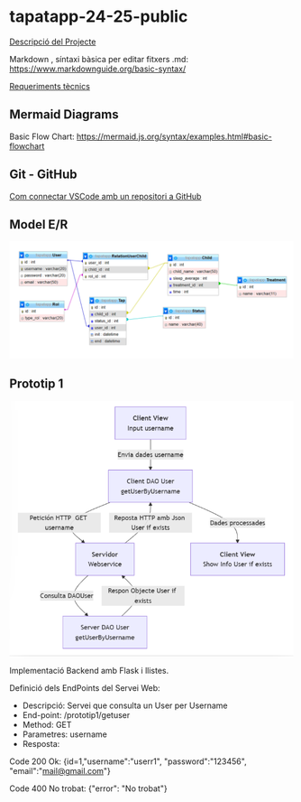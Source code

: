 # tapatapp-24-25-public

[Descripció del Projecte](descTapatApp.md) 

Markdown , síntaxi bàsica per editar fitxers .md:  https://www.markdownguide.org/basic-syntax/

[Requeriments tècnics](req-tecnic.md) 

## Mermaid Diagrams

Basic Flow Chart:  https://mermaid.js.org/syntax/examples.html#basic-flowchart

## Git - GitHub

[Com connectar VSCode amb un repositori a GitHub](github.md)

## Model E/R

 ![Model E/R](/BBDD/Model-E-R.png)

## Prototip 1

 ![Prototip1](/charts/diagramaPrototip1.png)

Implementació Backend amb Flask i llistes.

Definició dels EndPoints del Servei Web:
- Descripció: Servei que consulta un User per Username
- End-point: /prototip1/getuser
- Method: GET
- Parametres: username
- Resposta:

Code 200 Ok: {id=1,"username":"userr1", "password":"123456", "email":"mail@gmail.com"} 

Code 400 No trobat: {"error": "No trobat"}

